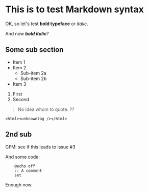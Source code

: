 # This is to test Markdown syntax

OK, so let's test **bold typeface** or *italic*.

And now ***bold italic***?

## Some sub section

* Item 1
* Item 2
  * Sub-item 2a
  * Sub-item 2b
* Item 3

1. First
2. Second

> No idea whom to quote.
> ??

`<html><unknowntag /></html>`

## 2nd sub

GFM: see if this leads to issue #3

And some code:
```batchfile
    @echo off
    :: A comment
    set
```

Enough now.
